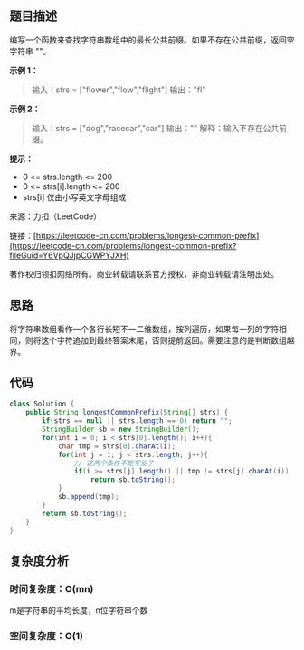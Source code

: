 ## 题目描述

编写一个函数来查找字符串数组中的最长公共前缀。如果不存在公共前缀，返回空字符串 ""。

**示例 1：**

>输入：strs = ["flower","flow","flight"]
>输出："fl"

**示例 2：**

>输入：strs = ["dog","racecar","car"]
>输出：""
>解释：输入不存在公共前缀。

**提示：**

* 0 <= strs.length <= 200
* 0 <= strs[i].length <= 200
* strs[i] 仅由小写英文字母组成

来源：力扣（LeetCode）

链接：[https://leetcode-cn.com/problems/longest-common-prefix](https://leetcode-cn.com/problems/longest-common-prefix?fileGuid=Y6VpQJjpCGWPYJXH)

著作权归领扣网络所有。商业转载请联系官方授权，非商业转载请注明出处。

## 思路

将字符串数组看作一个各行长短不一二维数组，按列遍历，如果每一列的字符相同，则将这个字符追加到最终答案末尾，否则提前返回。需要注意的是判断数组越界。

## 代码

```java
class Solution {
    public String longestCommonPrefix(String[] strs) {
        if(strs == null || strs.length == 0) return "";
        StringBuilder sb = new StringBuilder();
        for(int i = 0; i < strs[0].length(); i++){
            char tmp = strs[0].charAt(i);
            for(int j = 1; j < strs.length; j++){
                // 这两个条件不能写反了
                if(i >= strs[j].length() || tmp != strs[j].charAt(i))
                    return sb.toString();
            }
            sb.append(tmp);
        }
        return sb.toString();
    }
}
```
## 复杂度分析

### 时间复杂度：O(mn)

m是字符串的平均长度，n位字符串个数

### 空间复杂度：O(1)

